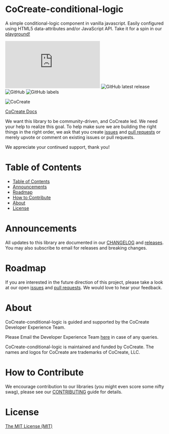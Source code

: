 # CoCreate-conditional-logic
A simple conditional-logic component in vanilla javascript. Easily configured using HTML5 data-attributes and/or JavaScript API. Take it for a spin in our [playground!](https://cocreate.app/docs/conditional-logic)

![GitHub file size in bytes](https://img.shields.io/github/size/CoCreate-app/CoCreate-conditional-logic/dist/CoCreate-conditional-logic.min.js?label=minified%20size&style=for-the-badge) 
![GitHub latest release](https://img.shields.io/github/v/release/CoCreate-app/CoCreate-conditional-logic?style=for-the-badge)
![GitHub](https://img.shields.io/github/license/CoCreate-app/CoCreate-conditional-logic?style=for-the-badge) 
![GitHub labels](https://img.shields.io/github/labels/CoCreate-app/CoCreate-conditional-logic/help%20wanted?style=for-the-badge)

![CoCreate](https://cdn.cocreate.app/logo.png)

[CoCreate Docs](https://cocreate.app/docs/conditional-logic)


We want this library to be community-driven, and CoCreate led. We need your help to realize this goal. To help make sure we are building the right things in the right order, we ask that you create [issues](https://github.com/CoCreate-app/Realtime_Admin_CRM_and_CMS/issues) and [pull requests](https://github.com/CoCreate-app/Realtime_Admin_CRM_and_CMS/pulls) or merely upvote or comment on existing issues or pull requests.

We appreciate your continued support, thank you!

# Table of Contents

- [Table of Contents](#table-of-contents)
- [Announcements](#announcements)
- [Roadmap](#roadmap)
- [How to Contribute](#how-to-contribute)
- [About](#about)
- [License](#license)

<a name="announcements"></a>
# Announcements

All updates to this library are documented in our [CHANGELOG](https://github.com/CoCreate-app/CoCreate-conditional-logic/blob/master/CHANGELOG.md) and [releases](https://github.com/CoCreate-app/CoCreate-conditional-logic/releases). You may also subscribe to email for releases and breaking changes. 

<a name="roadmap"></a>
# Roadmap

If you are interested in the future direction of this project, please take a look at our open [issues](https://github.com/CoCreate-app/CoCreate-conditional-logic/issues) and [pull requests](https://github.com/CoCreate-app/CoCreate-conditional-logic/pulls). We would love to hear your feedback.


<a name="about"></a>
# About

CoCreate-conditional-logic is guided and supported by the CoCreate Developer Experience Team.

Please Email the Developer Experience Team [here](mailto:develop@cocreate.app) in case of any queries.

CoCreate-conditional-logic is maintained and funded by CoCreate. The names and logos for CoCreate are trademarks of CoCreate, LLC.

<a name="contribute"></a>
# How to Contribute

We encourage contribution to our libraries (you might even score some nifty swag), please see our [CONTRIBUTING](https://github.com/CoCreate-app/CoCreate-conditional-logic/blob/master/CONTRIBUTING.md) guide for details.

# License
[The MIT License (MIT)](https://github.com/CoCreate-app/CoCreate-conditional-logic/blob/master/LICENSE)

